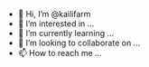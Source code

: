 - 👋 Hi, I’m @kailifarm
- 👀 I’m interested in ...
- 🌱 I’m currently learning ...
- 💞️ I’m looking to collaborate on ...
- 📫 How to reach me ...

<!---
kailifarm/kailifarm is a ✨ special ✨ repository because its `README.md` (this file) appears on your GitHub profile.
You can click the Preview link to take a look at your changes.
--->

